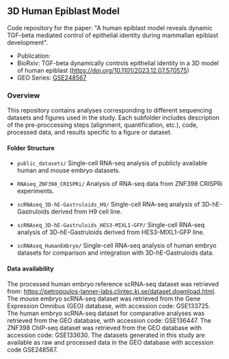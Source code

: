 ## 3D Human Epiblast Model

Code repository for the paper: "A human epiblast model reveals dynamic TGF-beta mediated control of epithelial identity during mammalian epiblast development".

* Publication: 
* BioRxiv: TGF-beta dynamically controls epithelial identity in a 3D model of human epiblast (https://doi.org/10.1101/2023.12.07.570575)
* GEO Series: [GSE248567](https://www.ncbi.nlm.nih.gov/geo/query/acc.cgi?acc=GSE248567)

### Overview

This repository contains analyses corresponding to different sequencing datasets and figures used in the study. Each subfolder includes description of the pre-proccessing steps (alignment, quantification, etc.), code, processed data, and results specific to a figure or dataset.

#### Folder Structure

* `public_datasets/`
Single-cell RNA-seq analysis of publicly available human and mouse embryo datasets.

* `RNAseq_ZNF398_CRISPRi/`
Analysis of RNA-seq data from ZNF398 CRISPRi experiments.

* `scRNAseq_3D-hE-Gastruloids_H9/`
Single-cell RNA-seq analysis of 3D-hE-Gastruloids derived from H9 cell line.

* `scRNAseq_3D-hE-Gastruloids_HES3-MIXL1-GFP/`
Single-cell RNA-seq analysis of 3D-hE-Gastruloids derived from HES3-MIXL1-GFP line.

* `scRNAseq_HumanEmbryo/`
Single-cell RNA-seq analysis of human embryo datasets for comparison and integration with 3D-hE-Gastruloids data.


#### Data availability

The processed human embryo reference scRNA-seq dataset was retrieved from: https://petropoulos-lanner-labs.clintec.ki.se/dataset.download.html. The mouse embryo scRNA-seq dataset was retrieved from the Gene Expression Omnibus (GEO) database, with accession code: GSE133725. The human embryo scRNA-seq dataset for comparative analyses was retrieved from the GEO database, with accession code: GSE136447. The ZNF398 ChIP-seq dataset was retrieved from the GEO database with accession code: GSE133630. The datasets generated in this study are available as raw and processed data in the GEO database with accession code GSE248567.
